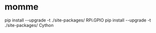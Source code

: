 # momme

pip install --upgrade -t ./site-packages/ RPi.GPIO
pip install --upgrade -t ./site-packages/ Cython
